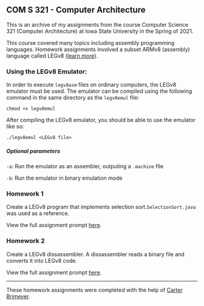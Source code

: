 ## COM S 321 - Computer Architecture

This is an archive of my assignments from the course Computer Science 321 (Computer Architecture) at Iowa State University in the Spring of 2021.

This course covered many topics including assembly programming languages. Homework assignments involved a subset ARMv8 (assembly) language called LEGv8 ([learn more](http://harmanani.github.io/classes/csc320/Notes/ch02.pdf)).


### Using the LEGv8 Emulator:

In order to execute `legv8asm` files on ordinary computers, the LEGv8 emulator must be used. The emulator can be compiled using the following command in the same directory as the `legv8emul` file:

```
chmod +x legv8emul
```

After compiling the LEGv8 emulator, you should be able to use the emulator like so:

```
./legv8emul <LEGv8 file>
```

##### Optional parameters

`-a`: Run the emulator as an assembler, outputing a `.machine` file

`-b`: Run the emulator in binary emulation mode

### Homework 1

Create a LEGv8 program that implements selection sort.`SelectionSort.java` was used as a reference. 

View the full assignment prompt [here](HW1/HW1.md).

### Homework 2

Create a LEGv8 dissassembler. A dissassembler reads a binary file and converts it into LEGv8 code.

View the full assignment prompt [here](HW2/HW2.md).


****
These homework assignments were completed with the help of [Carter Brimeyer](https://github.com/carterbrimeyer).

